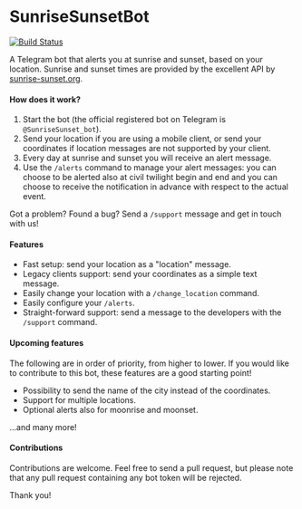 # SunriseSunsetBot
[![Build Status](https://travis-ci.org/carlopantaleo/SunriseSunsetBot.svg?branch=master)](https://travis-ci.org/carlopantaleo/SunriseSunsetBot)

A Telegram bot that alerts you at sunrise and sunset, based on your location. Sunrise and sunset times are provided by
the excellent API by [sunrise-sunset.org](http://sunrise-sunset.org).

#### How does it work?
1. Start the bot (the official registered bot on Telegram is `@SunriseSunset_bot`).
2. Send your location if you are using a mobile client, or send your coordinates if location messages are not supported
by your client.
3. Every day at sunrise and sunset you will receive an alert message.
4. Use the `/alerts` command to manage your alert messages: you can choose to be alerted also at civil twilight begin
and end and you can choose to receive the notification in advance with respect to the actual event.

Got a problem? Found a bug? Send a `/support` message and get in touch with us!

#### Features
* Fast setup: send your location as a "location" message.
* Legacy clients support: send your coordinates as a simple text message.
* Easily change your location with a `/change_location` command.
* Easily configure your `/alerts`.
* Straight-forward support: send a message to the developers with the `/support` command.

#### Upcoming features
The following are in order of priority, from higher to lower. If you would like to contribute to this bot, these
features are a good starting point!
* Possibility to send the name of the city instead of the coordinates.
* Support for multiple locations.
* Optional alerts also for moonrise and moonset.

...and many more!

#### Contributions
Contributions are welcome. Feel free to send a pull request, but please note that any pull request containing any bot
token will be rejected.

Thank you!